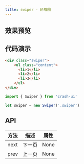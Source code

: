 ```yaml
---
title: swiper - 轮播图
---
```


## 效果预览
<swiper />

## 代码演示

``` html
<div class="swiper">
    <ul class="content">
      <li>1</li>
      <li>2</li>
      <li>3</li>
    </ul>
</div>
```

``` js
import { Swiper } from 'crash-ui'

let swiper = new Swiper('.swiper')
```

## API

| 方法 |  描述  | 属性 |
|------|:------:|:----:|
| next | 下一页 | None |
| prev | 上一页 | None |